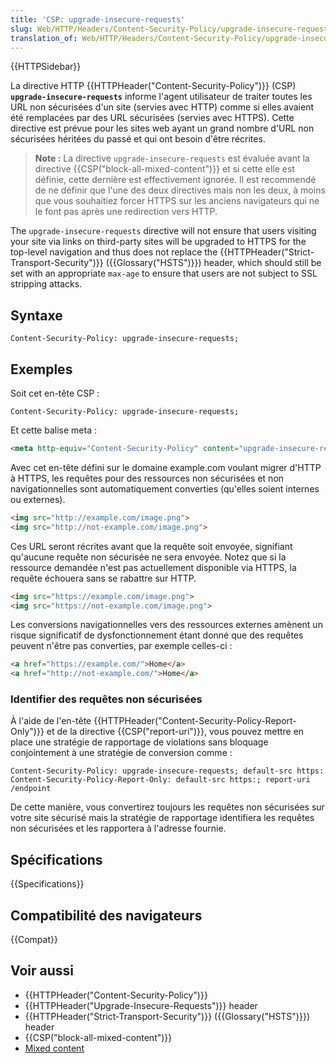 ```yaml
---
title: 'CSP: upgrade-insecure-requests'
slug: Web/HTTP/Headers/Content-Security-Policy/upgrade-insecure-requests
translation_of: Web/HTTP/Headers/Content-Security-Policy/upgrade-insecure-requests
---
```


{{HTTPSidebar}}

La directive HTTP {{HTTPHeader("Content-Security-Policy")}} (CSP) **`upgrade-insecure-requests`** informe l'agent utilisateur de traiter toutes les URL non sécurisées d'un site (servies avec HTTP) comme si elles avaient été remplacées par des URL sécurisées (servies avec HTTPS). Cette directive est prévue pour les sites web ayant un grand nombre d'URL non sécurisées héritées du passé et qui ont besoin d'être récrites.

> **Note :** La directive `upgrade-insecure-requests` est évaluée avant la directive {{CSP("block-all-mixed-content")}} et si cette elle est définie, cette dernière est effectivement ignorée. Il est recommendé de ne définir que l'une des deux directives mais non les deux, à moins que vous souhaitiez forcer HTTPS sur les anciens navigateurs qui ne le font pas après une redirection vers HTTP.

The `upgrade-insecure-requests` directive will not ensure that users visiting your site via links on third-party sites will be upgraded to HTTPS for the top-level navigation and thus does not replace the {{HTTPHeader("Strict-Transport-Security")}} ({{Glossary("HSTS")}}) header, which should still be set with an appropriate `max-age` to ensure that users are not subject to SSL stripping attacks.

## Syntaxe

```
Content-Security-Policy: upgrade-insecure-requests;
```

## Exemples

Soit cet en-tête CSP :

```
Content-Security-Policy: upgrade-insecure-requests;
```

Et cette balise meta :

```html
<meta http-equiv="Content-Security-Policy" content="upgrade-insecure-requests">
```

Avec cet en-tête défini sur le domaine example.com voulant migrer d'HTTP à HTTPS, les requêtes pour des ressources non sécurisées et non navigationnelles sont automatiquement converties (qu'elles soient internes ou externes).

```html
<img src="http://example.com/image.png">
<img src="http://not-example.com/image.png">
```

Ces URL seront récrites avant que la requête soit envoyée, signifiant qu'aucune requête non sécurisée ne sera envoyée. Notez que si la ressource demandée n'est pas actuellement disponible via HTTPS, la requête échouera sans se rabattre sur HTTP.

```html
<img src="https://example.com/image.png">
<img src="https://not-example.com/image.png">
```

Les conversions navigationnelles vers des ressources externes amènent un risque significatif de dysfonctionnement étant donné que des requêtes peuvent n'être pas converties, par exemple celles-ci :

```html
<a href="https://example.com/">Home</a>
<a href="http://not-example.com/">Home</a>
```

### Identifier des requêtes non sécurisées

À l'aide de l'en-tête {{HTTPHeader("Content-Security-Policy-Report-Only")}} et de la directive {{CSP("report-uri")}}, vous pouvez mettre en place une stratégie de rapportage de violations sans bloquage conjointement à une stratégie de conversion comme :

```
Content-Security-Policy: upgrade-insecure-requests; default-src https:
Content-Security-Policy-Report-Only: default-src https:; report-uri /endpoint
```

De cette manière, vous convertirez toujours les requêtes non sécurisées sur votre site sécurisé mais la stratégie de rapportage identifiera les requêtes non sécurisées et les rapportera à l'adresse fournie.

## Spécifications

{{Specifications}}

## Compatibilité des navigateurs

{{Compat}}

## Voir aussi

- {{HTTPHeader("Content-Security-Policy")}}
- {{HTTPHeader("Upgrade-Insecure-Requests")}} header
- {{HTTPHeader("Strict-Transport-Security")}} ({{Glossary("HSTS")}}) header
- {{CSP("block-all-mixed-content")}}
- [Mixed content](/fr/docs/Web/Security/Mixed_content)
